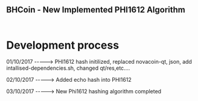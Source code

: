 <b> BHCoin - New Implemented PHI1612 Algorithm </b><br /><br />
-----------------------------------------------------------------
Development process
===========================

01/10/2017 -----> PHI1612 hash initilized, replaced novacoin-qt, json, add intallised-dependencies.sh, changed qt/res,etc....

02/10/2017 -----> Added echo hash into PHI1612

03/10/2017 -----> New Phi1612 hashing algorithm completed
